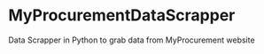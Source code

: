 MyProcurementDataScrapper
=========================

Data Scrapper in Python to grab data from MyProcurement website
